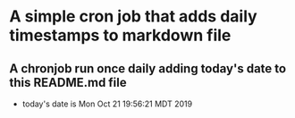 A simple cron job that adds daily timestamps to markdown file
============================================================
## A chronjob run once daily adding today's date to this README.md file
* today's date is Mon Oct 21 19:56:21 MDT 2019
